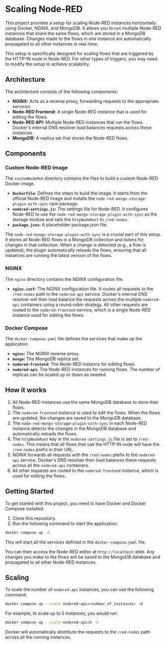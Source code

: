 # Scaling Node-RED

This project provides a setup for scaling Node-RED instances horizontally using Docker, NGINX, and MongoDB. It allows you to run multiple Node-RED instances that share the same flows, which are stored in a MongoDB database. Changes made to the flows in one instance are automatically propagated to all other instances in real-time.

This setup is specifically designed for scaling flows that are triggered by the HTTP-IN node in Node-RED. For other types of triggers, you may need to modify the setup to achieve scalability.

## Architecture

The architecture consists of the following components:

- **NGINX:** Acts as a reverse proxy, forwarding requests to the appropriate services.
- **Node-RED Frontend:** A single Node-RED instance that is used for editing the flows.
- **Node-RED API:** Multiple Node-RED instances that run the flows. Docker's internal DNS resolver load balances requests across these instances.
- **MongoDB:** A replica set that stores the Node-RED flows.

## Components

### Custom Node-RED Image

The `customNodeRed` directory contains the files to build a custom Node-RED Docker image.

- **`Dockerfile`:** Defines the steps to build the image. It starts from the official Node-RED image and installs the `node-red-mongo-storage-plugin-with-sync` npm package.
- **`nodered-settings.js`:** The settings file for Node-RED. It configures Node-RED to use the `node-red-mongo-storage-plugin-with-sync` as the storage module and sets the `httpNodeRoot` to `/red-nodes`.
- **`package.json`:** A placeholder package.json file.

The `node-red-mongo-storage-plugin-with-sync` is a crucial part of this setup. It stores all Node-RED flows in a MongoDB collection and listens for changes in that collection. When a change is detected (e.g., a flow is updated), the plugin automatically reloads the flows, ensuring that all instances are running the latest version of the flows.

### NGINX

The `nginx` directory contains the NGINX configuration file.

- **`nginx.conf`:** The NGINX configuration file. It routes all requests to the `/red-nodes` path to the `nodered-api` service. Docker's internal DNS resolver will then load balance the requests across the multiple `nodered-api` containers using a round-robin strategy. All other requests are routed to the `nodered-frontend` service, which is a single Node-RED instance used for editing the flows.

### Docker Compose

The `docker-compose.yaml` file defines the services that make up the application.

- **`nginx`:** The NGINX reverse proxy.
- **`mongo`:** The MongoDB replica set.
- **`nodered-frontend`:** The Node-RED instance for editing flows.
- **`nodered-api`:** The Node-RED instances for running flows. The number of replicas can be scaled up or down as needed.

## How it works

1.  All Node-RED instances use the same MongoDB database to store their flows.
2.  The `nodered-frontend` instance is used to edit the flows. When the flows are updated, the changes are saved to the MongoDB database.
3.  The `node-red-mongo-storage-plugin-with-sync` in each Node-RED instance detects the changes in the MongoDB database and automatically reloads the flows.
4.  The `httpNodeRoot` key in the `nodered-settings.js` file is set to `/red-nodes`. This means that all flows that use the HTTP-IN node will have the `/red-nodes` prefix in their URL.
5.  NGINX forwards all requests with the `/red-nodes` prefix to the `nodered-api` service. Docker's DNS resolver then load balances these requests across all the `nodered-api` containers.
6.  All other requests are routed to the `nodered-frontend` instance, which is used for editing the flows.

## Getting Started

To get started with this project, you need to have Docker and Docker Compose installed.

1.  Clone this repository.
2.  Run the following command to start the application:

```bash
docker compose up -d
```

This will start all the services defined in the `docker-compose.yaml` file.

You can then access the Node-RED editor at `http://localhost:8080`. Any changes you make to the flows will be saved to the MongoDB database and propagated to all other Node-RED instances.

## Scaling

To scale the number of `nodered-api` instances, you can use the following command:

```bash
docker compose up --scale nodered-api=<number_of_instances> -d
```

For example, to scale up to 5 instances, you would run:

```bash
docker compose up --scale nodered-api=5 -d
```

Docker will automatically distribute the requests to the `/red-nodes` path across all the running instances.
